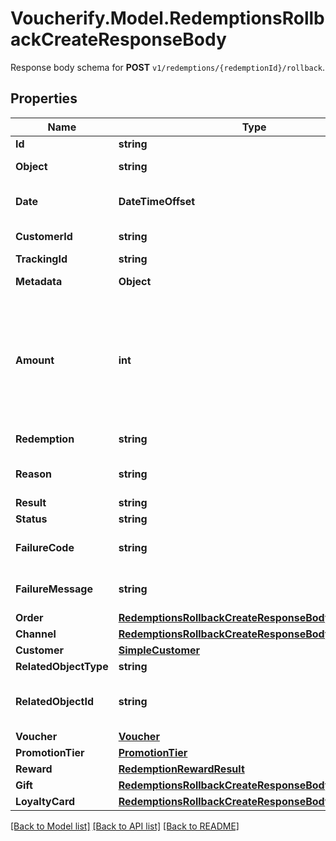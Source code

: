 # Voucherify.Model.RedemptionsRollbackCreateResponseBody
Response body schema for **POST** `v1/redemptions/{redemptionId}/rollback`.

## Properties

Name | Type | Description | Notes
------------ | ------------- | ------------- | -------------
**Id** | **string** | Unique identifier of the redemption rollback. | [optional] 
**Object** | **string** | The type of the object represented by the JSON | [optional] [default to ObjectEnum.RedemptionRollback]
**Date** | **DateTimeOffset** | Timestamp representing the date and time when the object was created. The value is shown in the ISO 8601 format. | [optional] 
**CustomerId** | **string** | Unique customer ID of the redeeming customer. | [optional] 
**TrackingId** | **string** | Hashed customer source ID. | [optional] 
**Metadata** | **Object** | The metadata object stores all custom attributes assigned to the redemption. | [optional] 
**Amount** | **int** | For gift cards, this represents the number of the credits restored to the card in the rolledback redemption. The number is a negative integer in the smallest currency unit, e.g. -100 cents for $1.00 added back to the card. For loyalty cards, this represents the number of loyalty points restored to the card in the rolledback redemption. The number is a negative integer. | [optional] 
**Redemption** | **string** | Unique redemption ID of the parent redemption. | [optional] 
**Reason** | **string** | System generated cause for the redemption being invalid in the context of the provided parameters. | [optional] 
**Result** | **string** | Redemption result. | [optional] 
**Status** | **string** | Redemption status. | [optional] 
**FailureCode** | **string** | If the result is &#x60;FAILURE&#x60;, this parameter will provide a generic reason as to why the redemption failed. | [optional] 
**FailureMessage** | **string** | If the result is &#x60;FAILURE&#x60;, this parameter will provide a more expanded reason as to why the redemption failed. | [optional] 
**Order** | [**RedemptionsRollbackCreateResponseBodyOrder**](RedemptionsRollbackCreateResponseBodyOrder.md) |  | [optional] 
**Channel** | [**RedemptionsRollbackCreateResponseBodyChannel**](RedemptionsRollbackCreateResponseBodyChannel.md) |  | [optional] 
**Customer** | [**SimpleCustomer**](SimpleCustomer.md) |  | [optional] 
**RelatedObjectType** | **string** | Defines the related object. | [optional] 
**RelatedObjectId** | **string** | Unique identifier of the related object. It is assigned by Voucherify, i.e. &#x60;v_lfZi4rcEGe0sN9gmnj40bzwK2FH6QUno&#x60; for a voucher. | [optional] 
**Voucher** | [**Voucher**](Voucher.md) |  | [optional] 
**PromotionTier** | [**PromotionTier**](PromotionTier.md) |  | [optional] 
**Reward** | [**RedemptionRewardResult**](RedemptionRewardResult.md) |  | [optional] 
**Gift** | [**RedemptionsRollbackCreateResponseBodyGift**](RedemptionsRollbackCreateResponseBodyGift.md) |  | [optional] 
**LoyaltyCard** | [**RedemptionsRollbackCreateResponseBodyLoyaltyCard**](RedemptionsRollbackCreateResponseBodyLoyaltyCard.md) |  | [optional] 

[[Back to Model list]](../../README.md#documentation-for-models) [[Back to API list]](../../README.md#documentation-for-api-endpoints) [[Back to README]](../../README.md)

